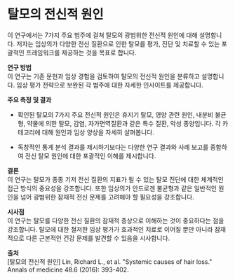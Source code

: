 # 탈모의 전신적 원인

이 연구에서는 7가지 주요 범주에 걸쳐 탈모의 광범위한 전신적 원인에 대해 설명합니다. 저자는 임상의가 다양한 전신 질환으로 인한 탈모를 평가, 진단 및 치료할 수 있는 포괄적인 프레임워크를 제공하는 것을 목표로 합니다. 

**연구 방법**      
이 연구는 기존 문헌과 임상 경험을 검토하여 탈모의 전신적 원인을 분류하고 설명합니다. 임상 평가 전략으로 보완된 각 범주에 대한 자세한 인사이트를 제공합니다. 

**주요 측정 및 결과** 
- 확인된 탈모의 7가지 주요 전신적 원인은 휴지기 탈모, 영양 관련 원인, 내분비 불균형, 약물에 의한 탈모, 감염, 자가면역질환과 같은 특수 질환, 악성 종양입니다. 각 카테고리에 대해 원인과 임상 양상을 자세히 살펴봅니다. 

- 독창적인 통계 분석 결과를 제시하기보다는 다양한 연구 결과와 사례 보고를 종합하여 전신 탈모 원인에 대한 포괄적인 이해를 제시합니다. 

**결론**     
이 연구는 탈모가 종종 기저 전신 질환의 지표가 될 수 있는 탈모 진단에 대한 체계적인 접근 방식의 중요성을 강조합니다. 또한 임상의가 안드로겐 불균형과 같은 일반적인 원인을 넘어 광범위한 잠재적 전신 문제를 고려해야 할 필요성을 강조합니다. 

**시사점**     
이 연구는 탈모를 다양한 전신 질환의 잠재적 증상으로 이해하는 것이 중요하다는 점을 강조합니다. 탈모에 대한 철저한 임상 평가가 효과적인 치료로 이어질 뿐만 아니라 잠재적으로 다른 근본적인 건강 문제를 발견할 수 있음을 시사합니다.

**출처**     
[탈모의 전신적 원인] Lin, Richard L., et al. "Systemic causes of hair loss." Annals of medicine 48.6 (2016): 393-402.
<!--stackedit_data:
eyJoaXN0b3J5IjpbLTU1NTQ3NDk5NCwxOTM2NTI3MDQ2XX0=
-->